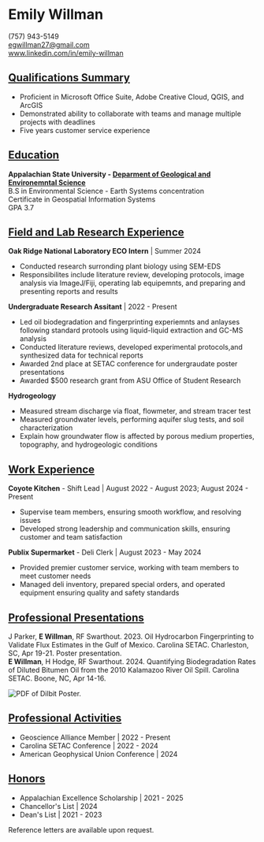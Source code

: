 # Emily Willman
(757) 943-5149\
egwillman27@gmail.com\
www.linkedin.com/in/emily-willman

## <ins>Qualifications Summary</ins> 
- Proficient in Microsoft Office Suite, Adobe Creative Cloud, QGIS, and ArcGIS
- Demonstrated ability to collaborate with teams and manage multiple projects with deadlines
- Five years customer service experience 

## <ins>Education</ins>
**Appalachian State University - [Deparment of Geological and Environemntal Science](https://earth.appstate.edu/)**\
B.S in Environmental Science - Earth Systems concentration\
Certificate in Geospatial Information Systems\
GPA 3.7 

## <ins>Field and Lab Research Experience</ins>
**Oak Ridge National Laboratory ECO Intern** | Summer 2024 
- Conducted research surronding plant biology using SEM-EDS
- Responsibilites include literature review, developing protocols, image analysis via ImageJ/Fiji, operating lab equipemnts, and preparing and presenting reports and results

**Undergraduate Research Assitant** | 2022 - Present
- Led oil biodegradation and fingerprinting experiemnts and anlayses following standard protools using liquid-liquid extraction and GC-MS analysis 
- Conducted literature reviews, developed experimental protocols,and synthesized data for technical reports 
- Awarded 2nd place at SETAC conference for undergraudate poster presentations
- Awarded $500 research grant from ASU Office of Student Research 

**Hydrogeology** 
- Measured stream discharge via float, flowmeter, and stream tracer test
- Measured groundwater levels, performing aquifer slug tests, and soil characterization 
- Explain how groundwater flow is affected by porous medium properties, topography, and hydrogeologic conditions 

## <ins>Work Experience</ins> 
**Coyote Kitchen** - Shift Lead | August 2022 - August 2023; August 2024 - Present 
- Supervise team members, ensuring smooth workflow, and resolving issues
- Developed strong leadership and communication skills, ensuring customer and team satisfaction

**Publix Supermarket** - Deli Clerk | August 2023 - May 2024
- Provided premier customer service, working with team members to meet customer needs
- Managed deli inventory, prepared special orders, and operated equipment ensuring quality and safety standards

## <ins>Professional Presentations</ins>
J Parker, **E Willman**, RF Swarthout. 2023. Oil Hydrocarbon Fingerprinting to Validate Flux Estimates in the Gulf of Mexico. Carolina SETAC. Charleston, SC, Apr 19-21. Poster presentation.\
**E Willman**, H Hodge, RF Swarthout. 2024. Quantifying Biodegradation Rates of Diluted Bitumen Oil from the 2010 Kalamazoo River Oil Spill. Carolina SETAC. Boone, NC, Apr 14-16.

![PDF of Dilbit Poster.](Willman_Hodge_Poster.jpg)

## <ins>Professional Activities</ins> 
- Geoscience Alliance Member | 2022 - Present
- Carolina SETAC Conference | 2022 - 2024
- American Geophysical Union Conference | 2024 

## <ins>Honors</ins>
- Appalachian Excellence Scholarship | 2021 - 2025
- Chancellor's List | 2024
- Dean's List | 2021 - 2023 

Reference letters are available upon request. 


